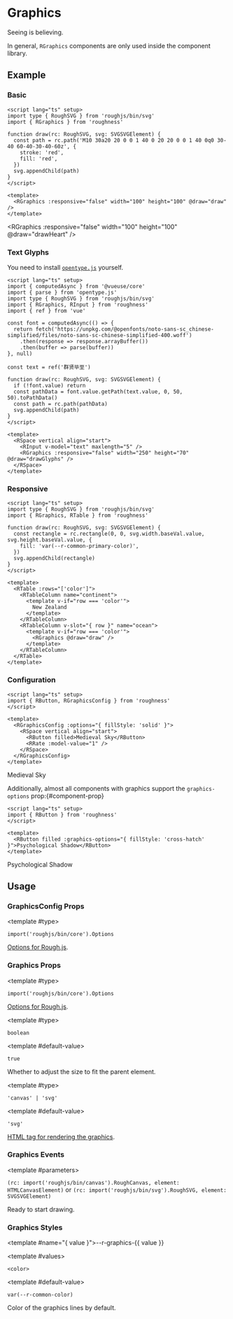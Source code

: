 <script lang="ts" setup>
import { computedAsync } from '@vueuse/core'
import { parse } from 'opentype.js'
import { RButton, RCard, RDetails, RGraphics, RGraphicsConfig, RInput, RRate, RSpace, RTable, RTableColumn, RText } from 'roughness'
import type { RoughSVG } from 'roughjs/bin/svg'
import { ref } from 'vue'

function drawHeart(rc: RoughSVG, svg: SVGSVGElement) {
  const path = rc.path('M10 30a20 20 0 0 1 40 0 20 20 0 0 1 40 0q0 30-40 60-40-30-40-60z', {
    stroke: 'red',
    fill: 'red',
  })
  svg.appendChild(path)
}

function drawOcean(rc: RoughSVG, svg: SVGSVGElement) {
  const rectangle = rc.rectangle(0, 0, svg.width.baseVal.value, svg.height.baseVal.value, {
    fill: 'var(--r-common-primary-color)',
  })
  svg.appendChild(rectangle)
}

const font = computedAsync(() => {
  return fetch('https://unpkg.com/@openfonts/noto-sans-sc_chinese-simplified/files/noto-sans-sc-chinese-simplified-400.woff')
    .then(response => response.arrayBuffer())
    .then(buffer => parse(buffer))
}, null)

const text = ref('群贤毕至')

function drawGlyphs(rc: RoughSVG, svg: SVGSVGElement) {
  if (!font.value) return
  const pathData = font.value.getPath(text.value, 0, 50, 50).toPathData()
  const path = rc.path(pathData, {
    fill: 'var(--r-common-color)',
  })
  svg.appendChild(path)
}
</script>

# Graphics

Seeing is believing.

<RCard type="warning">

In general, `RGraphics` components are only used inside the component library.

</RCard>

## Example

### Basic

<RDetails>
  <template #summary>Show Code</template>

```vue
<script lang="ts" setup>
import type { RoughSVG } from 'roughjs/bin/svg'
import { RGraphics } from 'roughness'

function draw(rc: RoughSVG, svg: SVGSVGElement) {
  const path = rc.path('M10 30a20 20 0 0 1 40 0 20 20 0 0 1 40 0q0 30-40 60-40-30-40-60z', {
    stroke: 'red',
    fill: 'red',
  })
  svg.appendChild(path)
}
</script>

<template>
  <RGraphics :responsive="false" width="100" height="100" @draw="draw" />
</template>
```

</RDetails>

<RGraphics :responsive="false" width="100" height="100" @draw="drawHeart" />

### Text Glyphs

<RCard type="comment">

You need to install [`opentype.js`](https://www.npmjs.com/package/opentype.js) yourself.

</RCard>

<RDetails>
  <template #summary>Show Code</template>

```vue
<script lang="ts" setup>
import { computedAsync } from '@vueuse/core'
import { parse } from 'opentype.js'
import type { RoughSVG } from 'roughjs/bin/svg'
import { RGraphics, RInput } from 'roughness'
import { ref } from 'vue'

const font = computedAsync(() => {
  return fetch('https://unpkg.com/@openfonts/noto-sans-sc_chinese-simplified/files/noto-sans-sc-chinese-simplified-400.woff')
    .then(response => response.arrayBuffer())
    .then(buffer => parse(buffer))
}, null)

const text = ref('群贤毕至')

function draw(rc: RoughSVG, svg: SVGSVGElement) {
  if (!font.value) return
  const pathData = font.value.getPath(text.value, 0, 50, 50).toPathData()
  const path = rc.path(pathData)
  svg.appendChild(path)
}
</script>

<template>
  <RSpace vertical align="start">
    <RInput v-model="text" maxlength="5" />
    <RGraphics :responsive="false" width="250" height="70" @draw="drawGlyphs" />
  </RSpace>
</template>
```

</RDetails>

<RSpace vertical align="start">
  <RInput v-model="text" maxlength="5" />
  <RGraphics :responsive="false" width="250" height="70" @draw="drawGlyphs" />
</RSpace>

### Responsive

<RDetails>
  <template #summary>Show Code</template>

```vue
<script lang="ts" setup>
import type { RoughSVG } from 'roughjs/bin/svg'
import { RGraphics, RTable } from 'roughness'

function draw(rc: RoughSVG, svg: SVGSVGElement) {
  const rectangle = rc.rectangle(0, 0, svg.width.baseVal.value, svg.height.baseVal.value, {
    fill: 'var(--r-common-primary-color)',
  })
  svg.appendChild(rectangle)
}
</script>

<template>
  <RTable :rows="['color']">
    <RTableColumn name="continent">
      <template v-if="row === 'color'">
        New Zealand
      </template>
    </RTableColumn>
    <RTableColumn v-slot="{ row }" name="ocean">
      <template v-if="row === 'color'">
        <RGraphics @draw="draw" />
      </template>
    </RTableColumn>
  </RTable>
</template>
```

</RDetails>

<RTable :rows="['color']">
  <RTableColumn v-slot="{ row }" name="continent">
    <template v-if="row === 'color'">
      New Zealand
    </template>
  </RTableColumn>
  <RTableColumn v-slot="{ row }" name="ocean">
    <template v-if="row === 'color'">
      <RGraphics @draw="drawOcean" />
    </template>
  </RTableColumn>
</RTable>

### Configuration

<RDetails>
  <template #summary>Show Code</template>

```vue
<script lang="ts" setup>
import { RButton, RGraphicsConfig } from 'roughness'
</script>

<template>
  <RGraphicsConfig :options="{ fillStyle: 'solid' }">
    <RSpace vertical align="start">
      <RButton filled>Medieval Sky</RButton>
      <RRate :model-value="1" />
    </RSpace>
  </RGraphicsConfig>
</template>
```

</RDetails>

<RGraphicsConfig :options="{ fillStyle: 'solid' }">
  <RSpace vertical align="start">
    <RButton filled>Medieval Sky</RButton>
    <RRate :model-value="1" />
  </RSpace>
</RGraphicsConfig>

Additionally, almost all components with graphics support the `graphics-options` prop:{#component-prop}

<RDetails>
  <template #summary>Show Code</template>

```vue
<script lang="ts" setup>
import { RButton } from 'roughness'
</script>

<template>
  <RButton filled :graphics-options="{ fillStyle: 'cross-hatch' }">Psychological Shadow</RButton>
</template>
```

</RDetails>

<RButton filled :graphics-options="{ fillStyle: 'cross-hatch' }">Psychological Shadow</RButton>

## Usage

### GraphicsConfig Props

<RPropsTable>

  <RProp name="options">

  <template #type>

  `import('roughjs/bin/core').Options`

  </template>

  [Options for Rough.js](https://github.com/rough-stuff/rough/wiki#options).

  </RProp>

</RPropsTable>

### Graphics Props

<RPropsTable>

  <RProp name="options">

  <template #type>

  `import('roughjs/bin/core').Options`

  </template>

  [Options for Rough.js](https://github.com/rough-stuff/rough/wiki#options).

  </RProp>

  <RProp name="responsive">

  <template #type>

  `boolean`

  </template>

  <template #default-value>

  `true`

  </template>

  Whether to adjust the size to fit the parent element.

  </RProp>

  <RProp name="tag">

  <template #type>

  `'canvas' | 'svg'`

  </template>

  <template #default-value>

  `'svg'`

  </template>

  [HTML tag for rendering the graphics](https://github.com/rough-stuff/rough/wiki#roughcanvas--roughsvg).

  </RProp>

</RPropsTable>

### Graphics Events

<REventsTable>

  <REvent name="draw">

  <template #parameters>

  `(rc: import('roughjs/bin/canvas').RoughCanvas, element: HTMLCanvasElement)` or `(rc: import('roughjs/bin/svg').RoughSVG, element: SVGSVGElement)`

  </template>

  Ready to start drawing.

  </REvent>

</REventsTable>

### Graphics Styles

<RStylesTable>

  <template #name="{ value }">--r-graphics-{{ value }}</template>

  <RStyle name="stroke-color">

  <template #values>

  `<color>`

  </template>

  <template #default-value>

  `var(--r-common-color)`

  </template>

  Color of the graphics lines by default.

  </RStyle>

</RStylesTable>
